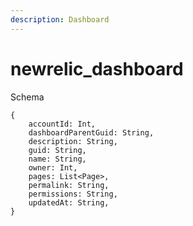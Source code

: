 ```yaml
---
description: Dashboard
---
```


# newrelic_dashboard

Schema
```
{
	accountId: Int,
	dashboardParentGuid: String,
	description: String,
	guid: String,
	name: String,
	owner: Int,
	pages: List<Page>,
	permalink: String,
	permissions: String,
	updatedAt: String,
}
```
